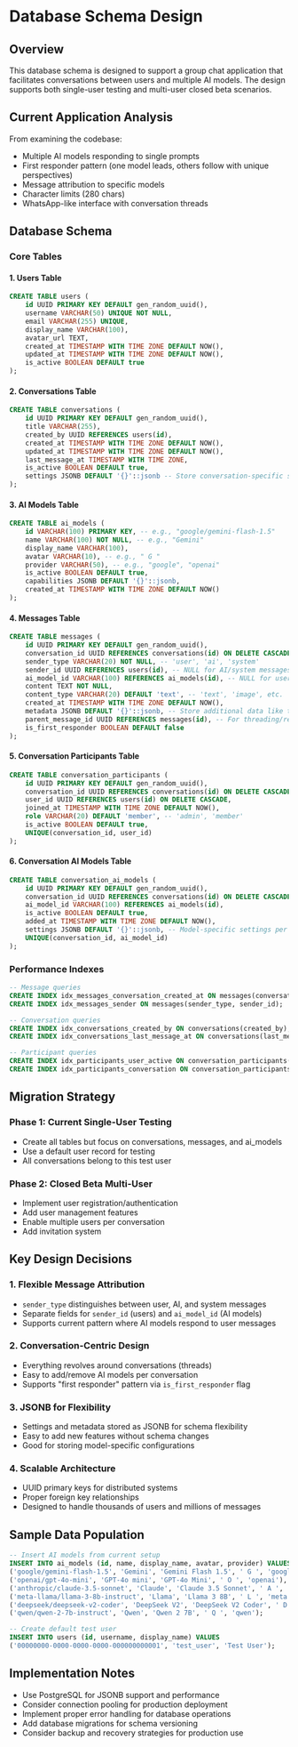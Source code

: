 # Database Schema Design

## Overview

This database schema is designed to support a group chat application that facilitates conversations between users and multiple AI models. The design supports both single-user testing and multi-user closed beta scenarios.

## Current Application Analysis

From examining the codebase:
- Multiple AI models responding to single prompts
- First responder pattern (one model leads, others follow with unique perspectives)
- Message attribution to specific models
- Character limits (280 chars)
- WhatsApp-like interface with conversation threads

## Database Schema

### Core Tables

#### 1. Users Table
```sql
CREATE TABLE users (
    id UUID PRIMARY KEY DEFAULT gen_random_uuid(),
    username VARCHAR(50) UNIQUE NOT NULL,
    email VARCHAR(255) UNIQUE,
    display_name VARCHAR(100),
    avatar_url TEXT,
    created_at TIMESTAMP WITH TIME ZONE DEFAULT NOW(),
    updated_at TIMESTAMP WITH TIME ZONE DEFAULT NOW(),
    is_active BOOLEAN DEFAULT true
);
```

#### 2. Conversations Table
```sql
CREATE TABLE conversations (
    id UUID PRIMARY KEY DEFAULT gen_random_uuid(),
    title VARCHAR(255),
    created_by UUID REFERENCES users(id),
    created_at TIMESTAMP WITH TIME ZONE DEFAULT NOW(),
    updated_at TIMESTAMP WITH TIME ZONE DEFAULT NOW(),
    last_message_at TIMESTAMP WITH TIME ZONE,
    is_active BOOLEAN DEFAULT true,
    settings JSONB DEFAULT '{}'::jsonb -- Store conversation-specific settings
);
```

#### 3. AI Models Table
```sql
CREATE TABLE ai_models (
    id VARCHAR(100) PRIMARY KEY, -- e.g., "google/gemini-flash-1.5"
    name VARCHAR(100) NOT NULL, -- e.g., "Gemini"
    display_name VARCHAR(100),
    avatar VARCHAR(10), -- e.g., " G "
    provider VARCHAR(50), -- e.g., "google", "openai"
    is_active BOOLEAN DEFAULT true,
    capabilities JSONB DEFAULT '{}'::jsonb,
    created_at TIMESTAMP WITH TIME ZONE DEFAULT NOW()
);
```

#### 4. Messages Table
```sql
CREATE TABLE messages (
    id UUID PRIMARY KEY DEFAULT gen_random_uuid(),
    conversation_id UUID REFERENCES conversations(id) ON DELETE CASCADE,
    sender_type VARCHAR(20) NOT NULL, -- 'user', 'ai', 'system'
    sender_id UUID REFERENCES users(id), -- NULL for AI/system messages
    ai_model_id VARCHAR(100) REFERENCES ai_models(id), -- NULL for user messages
    content TEXT NOT NULL,
    content_type VARCHAR(20) DEFAULT 'text', -- 'text', 'image', etc.
    created_at TIMESTAMP WITH TIME ZONE DEFAULT NOW(),
    metadata JSONB DEFAULT '{}'::jsonb, -- Store additional data like token count, etc.
    parent_message_id UUID REFERENCES messages(id), -- For threading/replies
    is_first_responder BOOLEAN DEFAULT false
);
```

#### 5. Conversation Participants Table
```sql
CREATE TABLE conversation_participants (
    id UUID PRIMARY KEY DEFAULT gen_random_uuid(),
    conversation_id UUID REFERENCES conversations(id) ON DELETE CASCADE,
    user_id UUID REFERENCES users(id) ON DELETE CASCADE,
    joined_at TIMESTAMP WITH TIME ZONE DEFAULT NOW(),
    role VARCHAR(20) DEFAULT 'member', -- 'admin', 'member'
    is_active BOOLEAN DEFAULT true,
    UNIQUE(conversation_id, user_id)
);
```

#### 6. Conversation AI Models Table
```sql
CREATE TABLE conversation_ai_models (
    id UUID PRIMARY KEY DEFAULT gen_random_uuid(),
    conversation_id UUID REFERENCES conversations(id) ON DELETE CASCADE,
    ai_model_id VARCHAR(100) REFERENCES ai_models(id),
    is_active BOOLEAN DEFAULT true,
    added_at TIMESTAMP WITH TIME ZONE DEFAULT NOW(),
    settings JSONB DEFAULT '{}'::jsonb, -- Model-specific settings per conversation
    UNIQUE(conversation_id, ai_model_id)
);
```

### Performance Indexes

```sql
-- Message queries
CREATE INDEX idx_messages_conversation_created_at ON messages(conversation_id, created_at);
CREATE INDEX idx_messages_sender ON messages(sender_type, sender_id);

-- Conversation queries  
CREATE INDEX idx_conversations_created_by ON conversations(created_by);
CREATE INDEX idx_conversations_last_message_at ON conversations(last_message_at DESC);

-- Participant queries
CREATE INDEX idx_participants_user_active ON conversation_participants(user_id, is_active);
CREATE INDEX idx_participants_conversation ON conversation_participants(conversation_id);
```

## Migration Strategy

### Phase 1: Current Single-User Testing
- Create all tables but focus on conversations, messages, and ai_models
- Use a default user record for testing
- All conversations belong to this test user

### Phase 2: Closed Beta Multi-User
- Implement user registration/authentication
- Add user management features
- Enable multiple users per conversation
- Add invitation system

## Key Design Decisions

### 1. Flexible Message Attribution
- `sender_type` distinguishes between user, AI, and system messages
- Separate fields for `sender_id` (users) and `ai_model_id` (AI models)
- Supports current pattern where AI models respond to user messages

### 2. Conversation-Centric Design
- Everything revolves around conversations (threads)
- Easy to add/remove AI models per conversation
- Supports "first responder" pattern via `is_first_responder` flag

### 3. JSONB for Flexibility
- Settings and metadata stored as JSONB for schema flexibility
- Easy to add new features without schema changes
- Good for storing model-specific configurations

### 4. Scalable Architecture
- UUID primary keys for distributed systems
- Proper foreign key relationships
- Designed to handle thousands of users and millions of messages

## Sample Data Population

```sql
-- Insert AI models from current setup
INSERT INTO ai_models (id, name, display_name, avatar, provider) VALUES
('google/gemini-flash-1.5', 'Gemini', 'Gemini Flash 1.5', ' G ', 'google'),
('openai/gpt-4o-mini', 'GPT-4o mini', 'GPT-4o Mini', ' O ', 'openai'),
('anthropic/claude-3.5-sonnet', 'Claude', 'Claude 3.5 Sonnet', ' A ', 'anthropic'),
('meta-llama/llama-3-8b-instruct', 'Llama', 'Llama 3 8B', ' L ', 'meta'),
('deepseek/deepseek-v2-coder', 'DeepSeek V2', 'DeepSeek V2 Coder', ' D ', 'deepseek'),
('qwen/qwen-2-7b-instruct', 'Qwen', 'Qwen 2 7B', ' Q ', 'qwen');

-- Create default test user
INSERT INTO users (id, username, display_name) VALUES
('00000000-0000-0000-0000-000000000001', 'test_user', 'Test User');
```

## Implementation Notes

- Use PostgreSQL for JSONB support and performance
- Consider connection pooling for production deployment
- Implement proper error handling for database operations
- Add database migrations for schema versioning
- Consider backup and recovery strategies for production use